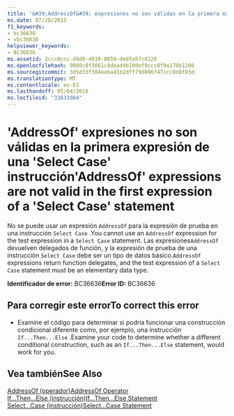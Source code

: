 ```yaml
---
title: '&#39;AddressOf&#39; expresiones no son válidas en la primera expresión de una &#39;Select Case&#39; instrucción'
ms.date: 07/20/2015
f1_keywords:
- bc36636
- vbc36636
helpviewer_keywords:
- BC36636
ms.assetid: 2ccc0ccc-d4d0-4910-8859-dedfa57c8126
ms.openlocfilehash: 9000c8f3061c4dead4b100ef9ccc0f9a170b1206
ms.sourcegitcommit: 3d5d33f384eeba41b2dff79d096f47ccc8d8f03d
ms.translationtype: MT
ms.contentlocale: es-ES
ms.lasthandoff: 05/04/2018
ms.locfileid: "33631984"
---
```

# <a name="39addressof39-expressions-are-not-valid-in-the-first-expression-of-a-39select-case39-statement"></a><span data-ttu-id="ffa1e-102">&#39;AddressOf&#39; expresiones no son válidas en la primera expresión de una &#39;Select Case&#39; instrucción</span><span class="sxs-lookup"><span data-stu-id="ffa1e-102">&#39;AddressOf&#39; expressions are not valid in the first expression of a &#39;Select Case&#39; statement</span></span>
<span data-ttu-id="ffa1e-103">No se puede usar un expresión `AddressOf` para la expresión de prueba en una instrucción `Select Case` .</span><span class="sxs-lookup"><span data-stu-id="ffa1e-103">You cannot use an `AddressOf` expression for the test expression in a `Select Case` statement.</span></span> <span data-ttu-id="ffa1e-104">Las expresiones`AddressOf` devuelven delegados de función, y la expresión de prueba de una instrucción `Select Case` debe ser un tipo de datos básico.</span><span class="sxs-lookup"><span data-stu-id="ffa1e-104">`AddressOf` expressions return function delegates, and the test expression of a `Select Case` statement must be an elementary data type.</span></span>  
  
 <span data-ttu-id="ffa1e-105">**Identificador de error:** BC36636</span><span class="sxs-lookup"><span data-stu-id="ffa1e-105">**Error ID:** BC36636</span></span>  
  
## <a name="to-correct-this-error"></a><span data-ttu-id="ffa1e-106">Para corregir este error</span><span class="sxs-lookup"><span data-stu-id="ffa1e-106">To correct this error</span></span>  
  
-   <span data-ttu-id="ffa1e-107">Examine el código para determinar si podría funcionar una construcción condicional diferente como, por ejemplo, una instrucción `If...Then...Else` .</span><span class="sxs-lookup"><span data-stu-id="ffa1e-107">Examine your code to determine whether a different conditional construction, such as an `If...Then...Else` statement, would work for you.</span></span>  
  
## <a name="see-also"></a><span data-ttu-id="ffa1e-108">Vea también</span><span class="sxs-lookup"><span data-stu-id="ffa1e-108">See Also</span></span>  
 [<span data-ttu-id="ffa1e-109">AddressOf (operador)</span><span class="sxs-lookup"><span data-stu-id="ffa1e-109">AddressOf Operator</span></span>](../../visual-basic/language-reference/operators/addressof-operator.md)  
 [<span data-ttu-id="ffa1e-110">If...Then...Else (instrucción)</span><span class="sxs-lookup"><span data-stu-id="ffa1e-110">If...Then...Else Statement</span></span>](../../visual-basic/language-reference/statements/if-then-else-statement.md)  
 [<span data-ttu-id="ffa1e-111">Select...Case (instrucción)</span><span class="sxs-lookup"><span data-stu-id="ffa1e-111">Select...Case Statement</span></span>](../../visual-basic/language-reference/statements/select-case-statement.md)
